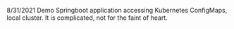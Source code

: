 8/31/2021 
Demo Springboot application accessing Kubernetes ConfigMaps, local cluster.
It is complicated, not for the faint of heart.
